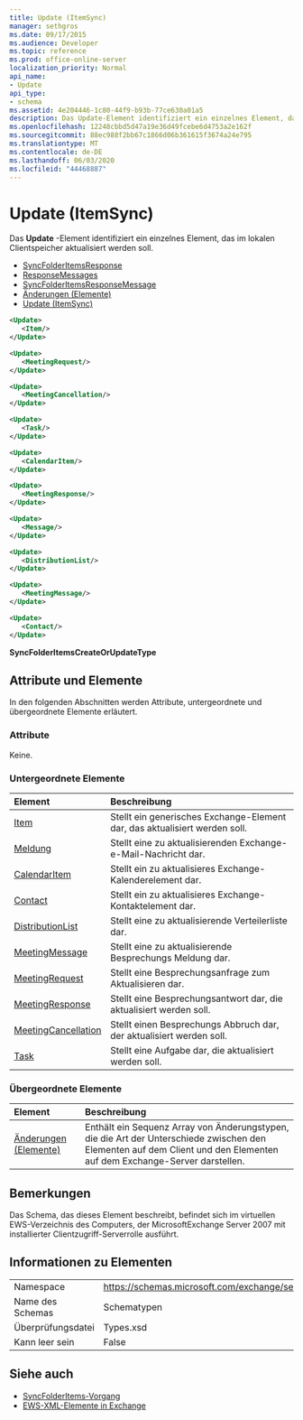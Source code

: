 ```yaml
---
title: Update (ItemSync)
manager: sethgros
ms.date: 09/17/2015
ms.audience: Developer
ms.topic: reference
ms.prod: office-online-server
localization_priority: Normal
api_name:
- Update
api_type:
- schema
ms.assetid: 4e204446-1c80-44f9-b93b-77ce630a01a5
description: Das Update-Element identifiziert ein einzelnes Element, das im lokalen Clientspeicher aktualisiert werden soll.
ms.openlocfilehash: 12248cbbd5d47a19e36d49fcebe6d4753a2e162f
ms.sourcegitcommit: 88ec988f2bb67c1866d06b361615f3674a24e795
ms.translationtype: MT
ms.contentlocale: de-DE
ms.lasthandoff: 06/03/2020
ms.locfileid: "44468887"
---
```

# <a name="update-itemsync"></a>Update (ItemSync)

Das **Update** -Element identifiziert ein einzelnes Element, das im lokalen Clientspeicher aktualisiert werden soll. 
  
- [SyncFolderItemsResponse](syncfolderitemsresponse.md) 
- [ResponseMessages](responsemessages.md)  
- [SyncFolderItemsResponseMessage](syncfolderitemsresponsemessage.md)  
- [Änderungen (Elemente)](changes-items.md)  
- [Update (ItemSync)](update-itemsync.md)
  
```xml
<Update>
   <Item/>
</Update>
```

```xml
<Update>
   <MeetingRequest/>
</Update>
```

```xml
<Update>
   <MeetingCancellation/>
</Update>
```

```xml
<Update>
   <Task/>
</Update>
```

```xml
<Update>
   <CalendarItem/>
</Update>
```

```xml
<Update>
   <MeetingResponse/>
</Update>
```

```xml
<Update>
   <Message/>
</Update>
```

```xml
<Update>
   <DistributionList/>
</Update>
```

```xml
<Update>
   <MeetingMessage/>
</Update>
```

```xml
<Update>
   <Contact/> 
</Update>
```

**SyncFolderItemsCreateOrUpdateType**

## <a name="attributes-and-elements"></a>Attribute und Elemente

In den folgenden Abschnitten werden Attribute, untergeordnete und übergeordnete Elemente erläutert.
  
### <a name="attributes"></a>Attribute

Keine.
  
### <a name="child-elements"></a>Untergeordnete Elemente

|**Element**|**Beschreibung**|
|:-----|:-----|
|[Item](item.md) <br/> |Stellt ein generisches Exchange-Element dar, das aktualisiert werden soll.  <br/> |
|[Meldung](message-ex15websvcsotherref.md) <br/> |Stellt eine zu aktualisierenden Exchange-e-Mail-Nachricht dar.  <br/> |
|[CalendarItem](calendaritem.md) <br/> |Stellt ein zu aktualisieres Exchange-Kalenderelement dar.  <br/> |
|[Contact](contact.md) <br/> |Stellt ein zu aktualisieres Exchange-Kontaktelement dar.  <br/> |
|[DistributionList](distributionlist.md) <br/> |Stellt eine zu aktualisierende Verteilerliste dar.  <br/> |
|[MeetingMessage](meetingmessage.md) <br/> |Stellt eine zu aktualisierende Besprechungs Meldung dar.  <br/> |
|[MeetingRequest](meetingrequest.md) <br/> |Stellt eine Besprechungsanfrage zum Aktualisieren dar.  <br/> |
|[MeetingResponse](meetingresponse.md) <br/> |Stellt eine Besprechungsantwort dar, die aktualisiert werden soll.  <br/> |
|[MeetingCancellation](meetingcancellation.md) <br/> |Stellt einen Besprechungs Abbruch dar, der aktualisiert werden soll.  <br/> |
|[Task](task.md) <br/> |Stellt eine Aufgabe dar, die aktualisiert werden soll.  <br/> |
   
### <a name="parent-elements"></a>Übergeordnete Elemente

|**Element**|**Beschreibung**|
|:-----|:-----|
|[Änderungen (Elemente)](changes-items.md) <br/> |Enthält ein Sequenz Array von Änderungstypen, die die Art der Unterschiede zwischen den Elementen auf dem Client und den Elementen auf dem Exchange-Server darstellen.  <br/> |
   
## <a name="remarks"></a>Bemerkungen

Das Schema, das dieses Element beschreibt, befindet sich im virtuellen EWS-Verzeichnis des Computers, der MicrosoftExchange Server 2007 mit installierter Clientzugriff-Serverrolle ausführt.
  
## <a name="element-information"></a>Informationen zu Elementen

|||
|:-----|:-----|
|Namespace  <br/> |https://schemas.microsoft.com/exchange/services/2006/types  <br/> |
|Name des Schemas  <br/> |Schematypen  <br/> |
|Überprüfungsdatei  <br/> |Types.xsd  <br/> |
|Kann leer sein  <br/> |False  <br/> |
   
## <a name="see-also"></a>Siehe auch

- [SyncFolderItems-Vorgang](syncfolderitems-operation.md)
- [EWS-XML-Elemente in Exchange](ews-xml-elements-in-exchange.md)

